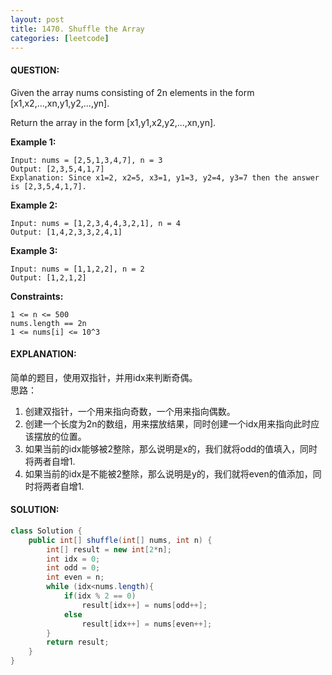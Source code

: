 ```yaml
---
layout: post
title: 1470. Shuffle the Array
categories: [leetcode]
---
```

#### QUESTION:
Given the array nums consisting of 2n elements in the form [x1,x2,...,xn,y1,y2,...,yn].

Return the array in the form [x1,y1,x2,y2,...,xn,yn].

 

**Example 1:**
```
Input: nums = [2,5,1,3,4,7], n = 3
Output: [2,3,5,4,1,7] 
Explanation: Since x1=2, x2=5, x3=1, y1=3, y2=4, y3=7 then the answer is [2,3,5,4,1,7].
```
**Example 2:**
```
Input: nums = [1,2,3,4,4,3,2,1], n = 4
Output: [1,4,2,3,3,2,4,1]
```
**Example 3:**
```
Input: nums = [1,1,2,2], n = 2
Output: [1,2,1,2]
```
 

**Constraints:**
```
1 <= n <= 500
nums.length == 2n
1 <= nums[i] <= 10^3
```
#### EXPLANATION:
简单的题目，使用双指针，并用idx来判断奇偶。  
思路： 
1. 创建双指针，一个用来指向奇数，一个用来指向偶数。
2. 创建一个长度为2n的数组，用来摆放结果，同时创建一个idx用来指向此时应该摆放的位置。
3. 如果当前的idx能够被2整除，那么说明是x的，我们就将odd的值填入，同时将两者自增1.
4. 如果当前的idx是不能被2整除，那么说明是y的，我们就将even的值添加，同时将两者自增1.

#### SOLUTION:
```java
class Solution {
    public int[] shuffle(int[] nums, int n) {
        int[] result = new int[2*n];
        int idx = 0;
        int odd = 0;
        int even = n;
        while (idx<nums.length){
            if(idx % 2 == 0)
                result[idx++] = nums[odd++];
            else
                result[idx++] = nums[even++];
        }
        return result;
    }
}
```
